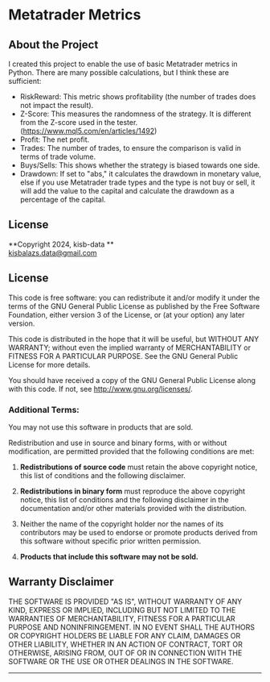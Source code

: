 # Metatrader Metrics

## About the Project

I created this project to enable the use of basic Metatrader metrics in Python. There are many possible calculations, but I think these are sufficient:

- RiskReward: This metric shows profitability (the number of trades does not impact the result).
- Z-Score: This measures the randomness of the strategy. It is different from the Z-score used in the tester. (https://www.mql5.com/en/articles/1492)
- Profit: The net profit.
- Trades: The number of trades, to ensure the comparison is valid in terms of trade volume.
- Buys/Sells: This shows whether the strategy is biased towards one side.
- Drawdown: If set to "abs," it calculates the drawdown in monetary value, else if you use Metatrader trade types and the type is not buy or sell, it will add the value to the capital and calculate the drawdown as a percentage of the capital.


## License

**Copyright 2024, kisb-data **  
kisbalazs.data@gmail.com 

## License

This code is free software: you can redistribute it and/or modify it under the terms of the GNU General Public License as published by the Free Software Foundation, either version 3 of the License, or (at your option) any later version.

This code is distributed in the hope that it will be useful, but WITHOUT ANY WARRANTY; without even the implied warranty of MERCHANTABILITY or FITNESS FOR A PARTICULAR PURPOSE. See the GNU General Public License for more details.

You should have received a copy of the GNU General Public License along with this code. If not, see <http://www.gnu.org/licenses/>.

### Additional Terms:

You may not use this software in products that are sold.

Redistribution and use in source and binary forms, with or without modification, are permitted provided that the following conditions are met:

1. **Redistributions of source code** must retain the above copyright notice, this list of conditions and the following disclaimer.

2. **Redistributions in binary form** must reproduce the above copyright notice, this list of conditions and the following disclaimer in the documentation and/or other materials provided with the distribution.

3. Neither the name of the copyright holder nor the names of its contributors may be used to endorse or promote products derived from this software without specific prior written permission.

4. **Products that include this software may not be sold.**

## Warranty Disclaimer

THE SOFTWARE IS PROVIDED "AS IS", WITHOUT WARRANTY OF ANY KIND, EXPRESS OR IMPLIED, INCLUDING BUT NOT LIMITED TO THE WARRANTIES OF MERCHANTABILITY, FITNESS FOR A PARTICULAR PURPOSE AND NONINFRINGEMENT. IN NO EVENT SHALL THE AUTHORS OR COPYRIGHT HOLDERS BE LIABLE FOR ANY CLAIM, DAMAGES OR OTHER LIABILITY, WHETHER IN AN ACTION OF CONTRACT, TORT OR OTHERWISE, ARISING FROM, OUT OF OR IN CONNECTION WITH THE SOFTWARE OR THE USE OR OTHER DEALINGS IN THE SOFTWARE.

---